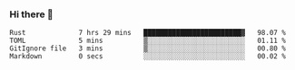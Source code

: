### Hi there 👋

<!--
**berkus/berkus** is a ✨ _special_ ✨ repository because its `README.md` (this file) appears on your GitHub profile.

Here are some ideas to get you started:

- 🔭 I’m currently working on ...
- 🌱 I’m currently learning ...
- 👯 I’m looking to collaborate on ...
- 🤔 I’m looking for help with ...
- 💬 Ask me about ...
- 📫 How to reach me: ...
- 😄 Pronouns: ...
- ⚡ Fun fact: ...
-->

<!--START_SECTION:waka-->

```text
Rust             7 hrs 29 mins   ████████████████████████▓   98.07 %
TOML             5 mins          ▒░░░░░░░░░░░░░░░░░░░░░░░░   01.11 %
GitIgnore file   3 mins          ▒░░░░░░░░░░░░░░░░░░░░░░░░   00.80 %
Markdown         0 secs          ░░░░░░░░░░░░░░░░░░░░░░░░░   00.02 %
```

<!--END_SECTION:waka-->
